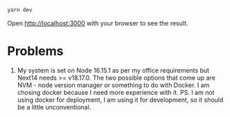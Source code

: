 ```bash
yarn dev
```

Open [http://localhost:3000](http://localhost:3000) with your browser to see the result.

# Problems

1. My system is set on Node 16.15.1 as per my office requirements but Next14 needs >= v18.17.0.
   The two possible options that come up are NVM - node version manager or something to do with Docker.
   I am chosing docker because I need more experience with it.
   PS. I am not using docker for deployment, I am using it for development, so it should be a little unconventional.
